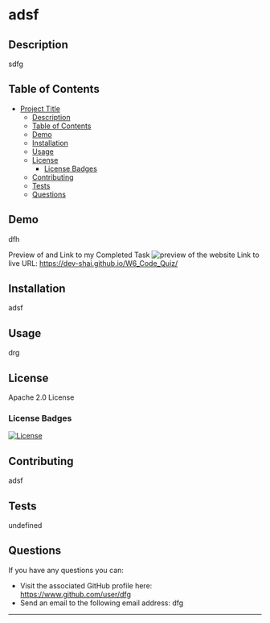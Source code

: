 # adsf

  ## Description
  sdfg
  
  ## Table of Contents
  - [Project Title](#project-title)
    - [Description](#description)
    - [Table of Contents](#table-of-contents)
    - [Demo](#Demo)
    - [Installation](#installation)
    - [Usage](#usage)
    - [License](#license)
      - [License Badges](#license-badges)
    - [Contributing](#contributing)
    - [Tests](#tests)
    - [Questions](#questions)
  
  ## Demo
  dfh
  
  Preview of and Link to my Completed Task
  ![preview of the website](./W6_Screenshot_Submission.png)
  Link to live URL: https://dev-shai.github.io/W6_Code_Quiz/
  
  ## Installation
  adsf
  
  ## Usage
  drg
  
  ## License
  Apache 2.0 License
  
  ### License Badges
  
  [![License](https://img.shields.io/badge/License-Apache_2.0-blue.PNG)](https://opensource.org/licenses/Apache-2.0)

  ## Contributing
  adsf
  
  ## Tests
  undefined
  
  ## Questions
  If you have any questions you can:
  -  Visit the associated GitHub profile here: https://www.github.com/user/dfg
  -  Send an email to the following email address: dfg
  ---  
